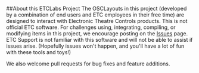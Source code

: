 ##About this ETCLabs Project
The OSCLayouts in this project (developed by a combination of end users and ETC employees in their free time) are designed to interact with Electronic Theatre Controls products. This is not official ETC software. For challenges using, integrating, compiling, or modifying items in this project, we encourage posting on the [Issues](https://github.com/ElectronicTheatreControlsLabs/OSCLayouts/issues) page. ETC Support is not familiar with this software and will not be able to assist if issues arise. (Hopefully issues won't happen, and you'll have a lot of fun with these tools and toys!)

We also welcome pull requests for bug fixes and feature additions.
